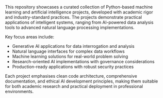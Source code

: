This repository showcases a curated collection of Python-based machine learning and artificial intelligence projects, developed with academic rigor and industry-standard practices. The projects demonstrate practical applications of intelligent systems, ranging from AI-powered data analysis tools to advanced natural language processing implementations.

Key focus areas include:
- Generative AI applications for data interrogation and analysis
- Natural language interfaces for complex data workflows  
- Machine learning solutions for real-world problem solving
- Research-oriented AI implementations with governance considerations
- Production-ready applications with robust security practices

Each project emphasises clean code architecture, comprehensive documentation, and ethical AI development principles, making them suitable for both academic research and practical deployment in professional environments.
